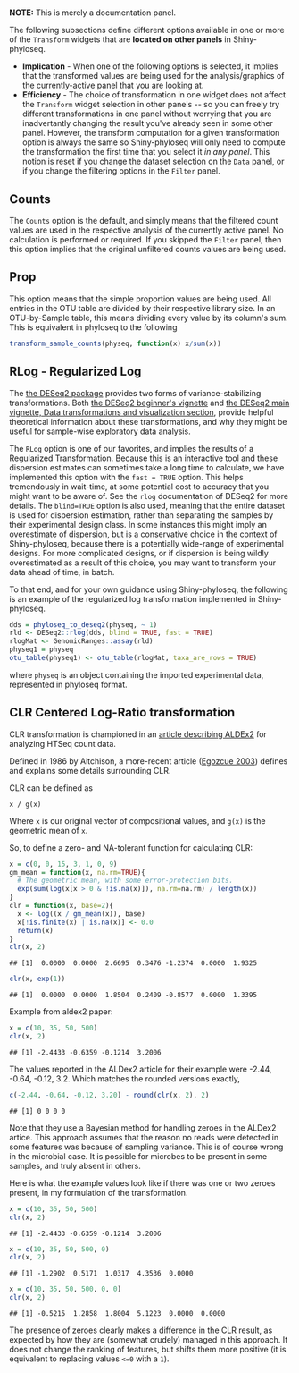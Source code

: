 # 

**NOTE:** This is merely a documentation panel.

The following subsections define
different options available
in one or more of the `Transform` widgets
that are **located on other panels**
in Shiny-phyloseq.

- **Implication** - When one of the following options is selected,
it implies that the transformed values
are being used for the analysis/graphics
of the currently-active panel
that you are looking at.
- **Efficiency** - The choice of transformation in one widget
does not affect the `Transform` widget selection in other panels --
so you can freely try different transformations in one panel
without worrying that you are inadvertantly changing
the result you've already seen in some other panel.
However, the transform computation for a given transformation option
is always the same
so Shiny-phyloseq will only need to compute the transformation
the first time that you select it *in any panel*.
This notion is reset if you change the dataset selection on the `Data` panel,
or if you change the filtering options in the `Filter` panel.

## Counts

The `Counts` option is the default, and simply means 
that the filtered count values are used in the respective analysis 
of the currently active panel.
No calculation is performed or required.
If you skipped the `Filter` panel,
then this option implies that the original unfiltered counts values are being used.


## Prop

This option means that the simple proportion values are being used. 
All entries in the OTU table are divided
by their respective library size.
In an OTU-by-Sample table, this means dividing every value by its column's sum.
This is equivalent in phyloseq to the following


```r
transform_sample_counts(physeq, function(x) x/sum(x))
```


## RLog - Regularized Log

The [the DESeq2 package](http://www.bioconductor.org/packages/release/bioc/html/DESeq2.html)
provides two forms of variance-stabilizing transformations.
Both [the DESeq2 beginner's vignette](http://www.bioconductor.org/packages/release/bioc/vignettes/DESeq2/inst/doc/beginner.pdf)
and [the DESeq2 main vignette, Data transformations and visualization section](http://www.bioconductor.org/packages/release/bioc/vignettes/DESeq2/inst/doc/DESeq2.pdf),
provide helpful theoretical information about these transformations,
and why they might be useful
for sample-wise exploratory data analysis.

The `RLog` option is one of our favorites,
and implies the results of a Regularized Transformation.
Because this is an interactive tool and these dispersion estimates
can sometimes take a long time to calculate,
we have implemented this option with the `fast = TRUE` option.
This helps tremendously in wait-time,
at some potential cost to accuracy that you might want to be aware of.
See the `rlog` documentation of DESeq2 for more details.
The `blind=TRUE` option is also used,
meaning that the entire dataset is used for dispersion estimation,
rather than separating the samples by their experimental design class.
In some instances this might imply an overestimate of dispersion,
but is a conservative choice in the context of Shiny-phyloseq,
because there is a potentially wide-range of experimental designs.
For more complicated designs, or if dispersion is being wildly overestimated
as a result of this choice,
you may want to transform your data ahead of time, in batch.

To that end, and for your own guidance using Shiny-phyloseq,
the following is an example of the regularized log transformation
implemented in Shiny-phyloseq.


```r
dds = phyloseq_to_deseq2(physeq, ~ 1)
rld <- DESeq2::rlog(dds, blind = TRUE, fast = TRUE)
rlogMat <- GenomicRanges::assay(rld)
physeq1 = physeq
otu_table(physeq1) <- otu_table(rlogMat, taxa_are_rows = TRUE)
```

where `physeq` is an object containing the imported experimental data,
represented in phyloseq format. 


## CLR Centered Log-Ratio transformation

CLR transformation is championed in an 
[article describing ALDEx2](http://www.ncbi.nlm.nih.gov/pmc/articles/PMC4030730/)
for analyzing HTSeq count data.

Defined in 1986 by Aitchison, a more-recent article 
([Egozcue 2003](http://link.springer.com/article/10.1023%2FA%3A1023818214614))
defines and explains some details surrounding CLR.

CLR can be defined as

`x / g(x)`

Where `x` is our original vector of compositional values, and `g(x)` is the geometric mean of `x`.

So, to define a zero- and NA-tolerant function for calculating CLR:


```r
x = c(0, 0, 15, 3, 1, 0, 9)
gm_mean = function(x, na.rm=TRUE){
  # The geometric mean, with some error-protection bits.
  exp(sum(log(x[x > 0 & !is.na(x)]), na.rm=na.rm) / length(x))
}
clr = function(x, base=2){
  x <- log((x / gm_mean(x)), base)
  x[!is.finite(x) | is.na(x)] <- 0.0
  return(x)
}
clr(x, 2)
```

```
## [1]  0.0000  0.0000  2.6695  0.3476 -1.2374  0.0000  1.9325
```

```r
clr(x, exp(1))
```

```
## [1]  0.0000  0.0000  1.8504  0.2409 -0.8577  0.0000  1.3395
```

Example from aldex2 paper:


```r
x = c(10, 35, 50, 500)
clr(x, 2)
```

```
## [1] -2.4433 -0.6359 -0.1214  3.2006
```

The values reported in the ALDex2 article for their example were -2.44, -0.64, -0.12, 3.2.
Which matches the rounded versions exactly,


```r
c(-2.44, -0.64, -0.12, 3.20) - round(clr(x, 2), 2)
```

```
## [1] 0 0 0 0
```

Note that they use a Bayesian method for handling zeroes in the ALDex2 artice.
This approach assumes that the reason no reads were detected in some features 
was because of sampling variance. 
This is of course wrong in the microbial case.
It is possible for microbes to be present in some samples, 
and truly absent in others.

Here is what the example values look like if there was one or two zeroes present,
in my formulation of the transformation.


```r
x = c(10, 35, 50, 500)
clr(x, 2)
```

```
## [1] -2.4433 -0.6359 -0.1214  3.2006
```

```r
x = c(10, 35, 50, 500, 0)
clr(x, 2)
```

```
## [1] -1.2902  0.5171  1.0317  4.3536  0.0000
```

```r
x = c(10, 35, 50, 500, 0, 0)
clr(x, 2)
```

```
## [1] -0.5215  1.2858  1.8004  5.1223  0.0000  0.0000
```

The presence of zeroes clearly makes a difference in the CLR result,
as expected by how they are (somewhat crudely) managed in this approach.
It does not change the ranking of features, 
but shifts them more positive (it is equivalent to replacing values `<=0` with a `1`).

